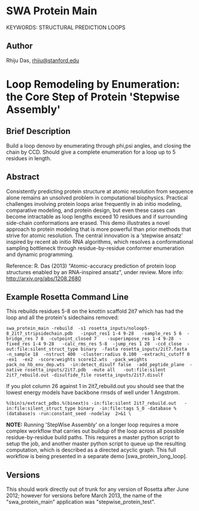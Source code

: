 # SWA Protein Main
KEYWORDS: STRUCTURAL PREDICTION LOOPS
## Author
Rhiju Das, rhiju@stanford.edu

# Loop Remodeling by Enumeration: the Core Step of Protein 'Stepwise Assembly'

## Brief Description

Build a loop denovo by enumerating through phi,psi angles, and closing the chain by CCD. Should give a complete enumeration for a loop up to 5 residues in length.

## Abstract

Consistently predicting protein structure at atomic resolution from sequence alone remains an unsolved problem in computational biophysics. Practical challenges involving protein loops arise frequently in ab initio modeling, comparative modeling, and protein design, but even these cases can become intractable as loop lengths exceed 10 residues and if surrounding side-chain conformations are erased. This demo illustrates a novel approach to protein modeling that is more powerful than prior methods that strive for atomic resolution. The central innovation is a ‘stepwise ansatz’ inspired by recent ab initio RNA algorithms, which resolves a conformational sampling bottleneck through residue-by-residue conformer enumeration and dynamic programming.


Reference: R. Das (2013) "Atomic-accuracy prediction of protein loop structures enabled by an RNA-inspired ansatz", under review.
More info: http://arxiv.org/abs/1208.2680

## Example Rosetta Command Line

This rebuilds residues 5-8 on the knottin scaffold 2it7 which has had the loop and all the protein's sidechains removed:

```
swa_protein_main -rebuild  -s1 rosetta_inputs/noloop5-8_2it7_stripsidechain.pdb   -input_res1 1-4 9-28   -sample_res 5 6  -bridge_res 7 8  -cutpoint_closed 7    -superimpose_res 1-4 9-28  -fixed_res 1-4 9-28   -calc_rms_res 5-8  -jump_res 1 28  -ccd_close  -out:file:silent_struct_type binary  -fasta rosetta_inputs/2it7.fasta  -n_sample 18  -nstruct 400  -cluster:radius 0.100  -extrachi_cutoff 0  -ex1  -ex2  -score:weights score12.wts  -pack_weights pack_no_hb_env_dep.wts  -in:detect_disulf false  -add_peptide_plane  -native rosetta_inputs/2it7.pdb  -mute all   -out:file:silent 2it7_rebuild.out -disulfide_file rosetta_inputs/2it7.disulf
```

If you plot column 26 against 1 in 2it7_rebuild.out you should see that the lowest energy models have backbone rmsds of well under 1 Angstrom.

```
%(bin)s/extract_pdbs.%(binext)s -in:file:silent 2it7_rebuild.out   -in:file:silent_struct_type binary  -in:file:tags S_0 -database %(database)s -run:constant_seed -nodelay  2>&1 \
```

**NOTE:** Running 'StepWise Assembly' on a longer loop requires a more complex workflow that carries out buildup of the loop across all possible residue-by-residue build paths. This requires a master python script to setup the job, and another master python script to queue up the resulting computation, which is described as a directed acyclic graph. This full workflow is being presented in a separate demo [swa_protein_long_loop].

## Versions
This should work directly out of trunk for any version of Rosetta after June 2012; however for versions before March 2013, the name of the "swa_protein_main" application was "stepwise_protein_test".


